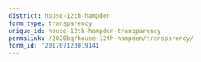 ```yaml
---
district: house-12th-hampden
form_type: transparency
unique_id: house-12th-hampden-transparency
permalink: /2020bq/house-12th-hampden/transparency/
form_id: '201707123019141'
---
```

